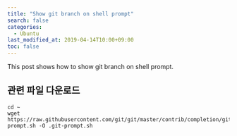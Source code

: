 ```yaml
---
title: "Show git branch on shell prompt"
search: false
categories:
  - Ubuntu
last_modified_at: 2019-04-14T10:00+09:00
toc: false
---
```


This post shows how to show git branch on shell prompt.

## 관련 파일 다운로드
```console
cd ~
wget https://raw.githubusercontent.com/git/git/master/contrib/completion/git-prompt.sh -O .git-prompt.sh
```
